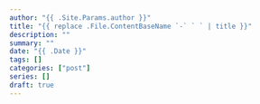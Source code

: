 ```yaml
---
author: "{{ .Site.Params.author }}"
title: "{{ replace .File.ContentBaseName `-` ` ` | title }}"
description: ""
summary: ""
date: "{{ .Date }}"
tags: []
categories: ["post"]
series: []
draft: true
---
```

